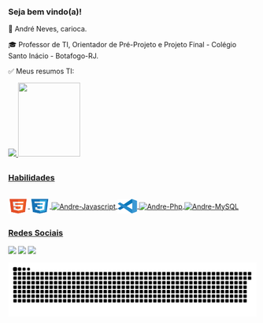 ### Seja bem vindo(a)!

👤 André Neves, carioca.

🎓 Professor de TI, Orientador de Pré-Projeto e Projeto Final - Colégio Santo Inácio - Botafogo-RJ.

✅ Meus resumos TI:

<div>
  <a href="https://github.com/andreneves">
  <img height="150em" src="https://github-readme-stats.vercel.app/api?username=andreneves&show_icons=true&theme=chartreuse-dark&include_all_commits=true&count_private=true"/>
  <img height="150em" width="50%" aligh="right" style=border_radius="20" src="https://github-readme-stats.vercel.app/api/top-langs/?username=andreneves&layout=compact&langs_count=7&theme=chartreuse-dark"/>
</div>
 
##
 
### Habilidades
 
<div style="display: inline_block"><br>
  <img align="center" alt="Andre-HTML" height="30" width="40" src="https://raw.githubusercontent.com/devicons/devicon/master/icons/html5/html5-original.svg">
  <img align="center" alt="Andre-CSS" height="30" width="40" src="https://raw.githubusercontent.com/devicons/devicon/master/icons/css3/css3-original.svg">
  <img align="center" alt="Andre-Javascript" height="30" width="30" src="https://cdn.iconscout.com/icon/free/png-256/javascript-2752148-2284965.png">
  <img align="center" alt="Andre-VsCode" height="30" width="40" src="https://raw.githubusercontent.com/devicons/devicon/master/icons/vscode/vscode-original.svg">
  <img align="center" alt="Andre-Php" height="40" width="50" src="https://cdn.jsdelivr.net/gh/devicons/devicon/icons/php/php-original.svg" >
  <img align="center" alt="Andre-MySQL" height="30" width="40" src="https://cdn.jsdelivr.net/gh/devicons/devicon/icons/mysql/mysql-original.svg">
</div>
  
##
  
### Redes Sociais 

<div> 
   <a href="https://www.linkedin.com/in/andrcombr/" target="_blank"><img src="https://img.shields.io/badge/-LinkedIn-%230077B5?style=for-the-badge&logo=linkedin&logoColor=white" target="_blank"></a>
  <a href="mailto:andr@andr.com.br"><img src="https://img.shields.io/badge/-Gmail-%23333?style=for-the-badge&logo=gmail&logoColor=white" target="_blank"></a>
   <a href="https://www.instagram.com/andreneves_com/" target="_blank"><img src="https://img.shields.io/badge/-Instagram-%23E4405F?style=for-the-badge&logo=instagram&logoColor=white" target="_blank"></a>
  
  ![Snake animation](https://github.com/andreneves/andreneves/blob/main/github-user-contribution.svg)
</div>

